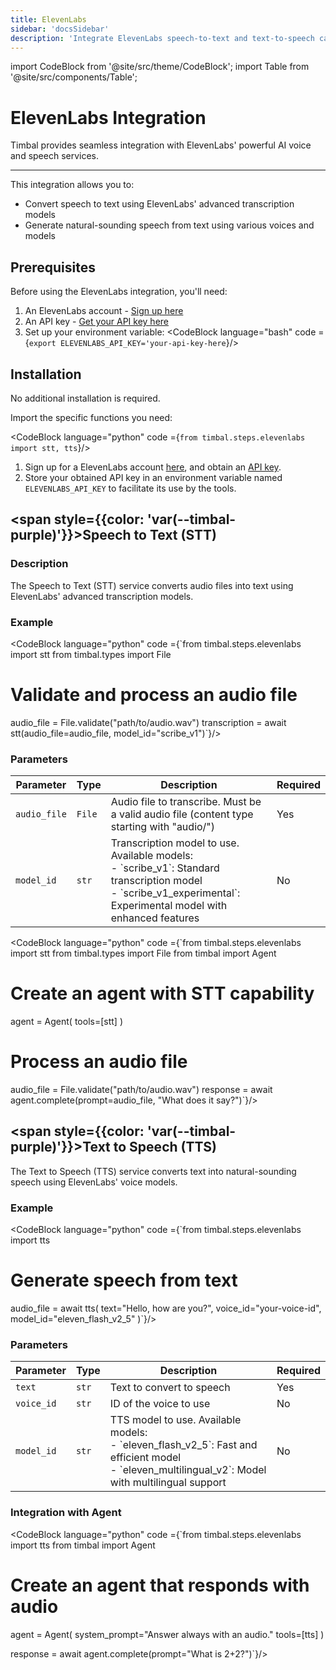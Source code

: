 ```yaml
---
title: ElevenLabs
sidebar: 'docsSidebar'
description: 'Integrate ElevenLabs speech-to-text and text-to-speech capabilities into your Timbal workflows'
---
```


import CodeBlock from '@site/src/theme/CodeBlock';
import Table from '@site/src/components/Table';

# ElevenLabs Integration

Timbal provides seamless integration with ElevenLabs' powerful AI voice and speech services. 

---

This integration allows you to:
- Convert speech to text using ElevenLabs' advanced transcription models
- Generate natural-sounding speech from text using various voices and models

## Prerequisites

Before using the ElevenLabs integration, you'll need:

1. An ElevenLabs account - [Sign up here](https://elevenlabs.io/app/sign-in)
2. An API key - [Get your API key here](https://elevenlabs.io/app/settings/api-keys)
3. Set up your environment variable:
   <CodeBlock language="bash" code ={`export ELEVENLABS_API_KEY='your-api-key-here`}/>

## Installation

No additional installation is required.

Import the specific functions you need:

<CodeBlock language="python" code ={`from timbal.steps.elevenlabs import stt, tts`}/>

1. Sign up for a ElevenLabs account [here](https://elevenlabs.io/app/sign-in), and obtain an [API key](https://elevenlabs.io/app/settings/api-keys).
2. Store your obtained API key in an environment variable named `ELEVENLABS_API_KEY` to facilitate its use by the tools.


## <span style={{color: 'var(--timbal-purple)'}}><strong>Speech to Text (STT)</strong></span>

### Description
The Speech to Text (STT) service converts audio files into text using ElevenLabs' advanced transcription models.

### Example
<CodeBlock language="python" code ={`from timbal.steps.elevenlabs import stt
from timbal.types import File

# Validate and process an audio file
audio_file = File.validate("path/to/audio.wav")
transcription = await stt(audio_file=audio_file, model_id="scribe_v1")`}/>


### Parameters

<Table className="wider-table">
  <colgroup>
    <col style={{width: "15%"}} />
    <col style={{width: "10%"}} />
    <col style={{width: "60%"}} />
    <col style={{width: "15%"}} />
  </colgroup>
  <thead>
    <tr>
      <th>Parameter</th>
      <th>Type</th>
      <th>Description</th>
      <th>Required</th>
    </tr>
  </thead>
  <tbody>
    <tr>
      <td><code>audio_file</code></td>
      <td><code>File</code></td>
      <td>Audio file to transcribe. Must be a valid audio file (content type starting with "audio/")</td>
      <td>Yes</td>
    </tr>
    <tr>
      <td><code>model_id</code></td>
      <td><code>str</code></td>
      <td>Transcription model to use. Available models:<br/>- `scribe_v1`: Standard transcription model<br/>- `scribe_v1_experimental`: Experimental model with enhanced features</td>
      <td>No</td>
    </tr>
  </tbody>
</Table>



<CodeBlock language="python" code ={`from timbal.steps.elevenlabs import stt
from timbal.types import File
from timbal import Agent

# Create an agent with STT capability
agent = Agent(
    tools=[stt]
)

# Process an audio file
audio_file = File.validate("path/to/audio.wav")
response = await agent.complete(prompt=audio_file, "What does it say?")`}/>

## <span style={{color: 'var(--timbal-purple)'}}><strong>Text to Speech (TTS)</strong></span>

The Text to Speech (TTS) service converts text into natural-sounding speech using ElevenLabs' voice models.

### Example
<CodeBlock language="python" code ={`from timbal.steps.elevenlabs import tts

# Generate speech from text
audio_file = await tts(
    text="Hello, how are you?",
    voice_id="your-voice-id",
    model_id="eleven_flash_v2_5"
)`}/>

### Parameters

<Table className="wider-table">
  <colgroup>
    <col style={{width: "15%"}} />
    <col style={{width: "10%"}} />
    <col style={{width: "60%"}} />
    <col style={{width: "15%"}} />
  </colgroup>
  <thead>
    <tr>
      <th>Parameter</th>
      <th>Type</th>
      <th>Description</th>
      <th>Required</th>
    </tr>
  </thead>
  <tbody>
    <tr>
      <td><code>text</code></td>
      <td><code>str</code></td>
      <td>Text to convert to speech</td>
      <td>Yes</td>
    </tr>
    <tr>
      <td><code>voice_id</code></td>
      <td><code>str</code></td>
      <td>ID of the voice to use</td>
      <td>No</td>
    </tr>
    <tr>
      <td><code>model_id</code></td>
      <td><code>str</code></td>
      <td>TTS model to use. Available models:<br/>- `eleven_flash_v2_5`: Fast and efficient model<br/>- `eleven_multilingual_v2`: Model with multilingual support</td>
      <td>No</td>
    </tr>
  </tbody>
</Table>


### Integration with Agent

<CodeBlock language="python" code ={`from timbal.steps.elevenlabs import tts
from timbal import Agent

# Create an agent that responds with audio
agent = Agent(
      system_prompt="Answer always with an audio."
      tools=[tts]
)

response = await agent.complete(prompt="What is 2+2?")`}/>
